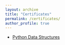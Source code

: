 ```yaml
---
layout: archive
title: "Certificates"
permalink: /certificates/
author_profile: true
---
```


- [Python Data Structures](https://coursera.org/share/2eec2d7593d7a49b515e64878e899309)
